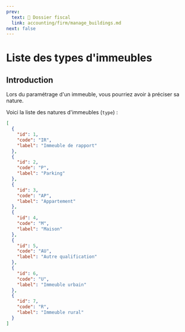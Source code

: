 ```yaml
---
prev:
  text: 🐤 Dossier fiscal
  link: accounting/firm/manage_buildings.md
next: false
---
```


<span id="readme-top"></span>

# Liste des types d'immeubles

## Introduction

Lors du paramétrage d'un immeuble, vous pourriez avoir à préciser sa nature.

Voici la liste des natures d'immeubles (`type`) :

```json
[
  {
    "id": 1,
    "code": "IR",
    "label": "Immeuble de rapport"
  },
  {
    "id": 2,
    "code": "P",
    "label": "Parking"
  },
  {
    "id": 3,
    "code": "AP",
    "label": "Appartement"
  },
  {
    "id": 4,
    "code": "M",
    "label": "Maison"
  },
  {
    "id": 5,
    "code": "AU",
    "label": "Autre qualification"
  },
  {
    "id": 6,
    "code": "U",
    "label": "Immeuble urbain"
  },
  {
    "id": 7,
    "code": "R",
    "label": "Immeuble rural"
  }
]

```
